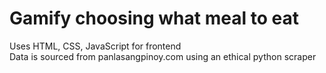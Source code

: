 # Gamify choosing what meal to eat

Uses HTML, CSS, JavaScript for frontend  
Data is sourced from panlasangpinoy.com using an ethical python scraper
